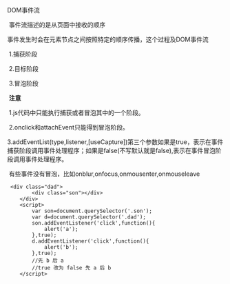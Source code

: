 DOM事件流

​	事件流描述的是从页面中接收的顺序

​	事件发生时会在元素节点之间按照特定的顺序传播，这个过程及DOM事件流

​	1.捕获阶段

​	2.目标阶段

​	3.冒泡阶段

​	**注意**

​	1.js代码中只能执行捕获或者冒泡其中的一个阶段。

​	2.onclick和attachEvent只能得到冒泡阶段。

​	3.addEventList(type,listener,[useCapture])第三个参数如果是true，表示在事件捕获阶段调用事件处理程序；如果是false(不写默认就是false),表示在事件冒泡阶段调用事件处理程序。

​	有些事件没有冒泡，比如onblur,onfocus,onmousenter,onmouseleave

```
 <div class="dad">
        <div class="son"></div>
    </div>
    <script>
        var son=document.querySelector('.son');
        var d=document.querySelector('.dad');
        son.addEventListener('click',function(){
            alert('a');
        },true);
        d.addEventListener('click',function(){
            alert('b');
        },true);
        //先 b 后 a
        //true 改为 false 先 a 后 b
    </script>
```


